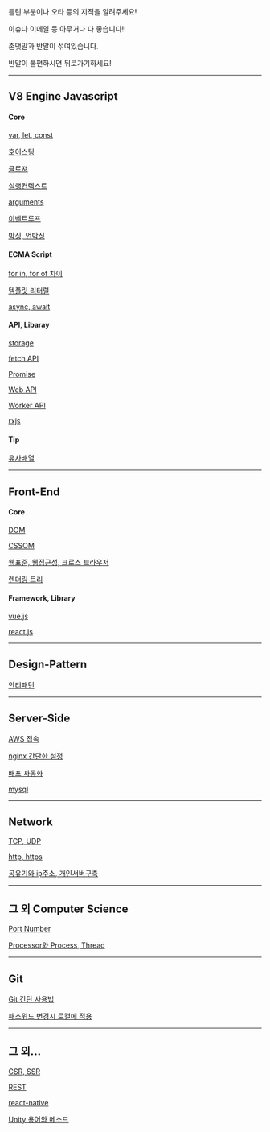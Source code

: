 틀린 부분이나 오타 등의 지적을 알려주세요!

이슈나 이메일 등 아무거나 다 좋습니다!!

존댓말과 반말이 섞여있습니다.

반말이 불편하시면 뒤로가기하세요!

----------------------------------
## V8 Engine Javascript

#### Core

[var, let, const](javascript/es6/var-let-const.md)

[호이스팅](javascript/core/hoisting.md)

[클로져](javascript/core/closure.md)

[실행컨텍스트](javascript/core/exec_context.md)

[arguments](javascript/core/arguments.md)

[이벤트루프](javascript/core/event-loop.md)

[박싱, 언박싱](javascript/core/boxing.md)

#### ECMA Script

[for in, for of 차이](javascript/for-in-of.md)

[템플릿 리터럴](javascript/es6/template-literals.md)

[async, await](javascript/es6/async-await.md)


#### API, Libaray

[storage](javascript/storage.md)

[fetch API](javascript/api/fetch.md)

[Promise](javascript/api/promise.md)

[Web API](javascript/api/web-api.md)

[Worker API](javascript/api/worker-api.md)

[rxjs](javascript/lib/rxjs/rxjs.md)

#### Tip

[유사배열](javascript/tip/array-like.md)

-------------------------------
## Front-End

#### Core

[DOM](front-end/browser/dom.md)

[CSSOM](front-end/browser/cssom.md)

[웹표준, 웹접근성, 크로스 브라우저](front-end/browser/web-standard.md)

[렌더링 트리](front-end/browser/render-tree.md)

#### Framework, Library

[vue.js](front-end/vuejs/vuejs.md)

[react.js](front-end/reactjs/reactjs.md)

-------------------------------
## Design-Pattern

[안티패턴](design-pattern/anti/README.md)

---------------------------------------
## Server-Side

[AWS 접속](server-side/connect-aws.md)

[nginx 간단한 설정](server-side/nginx.md)

[배포 자동화](server-side/auto-deploy.md)

[mysql](server-side/mysql.md)

---------------------------------
## Network

[TCP, UDP](cs/network/tcp-udp.md)

[http, https](cs/network/http.md)

[공유기와 ip주소, 개인서버구축](cs/network/home-router.md)

------------------------------
## 그 외 Computer Science

[Port Number](cs/port.md)

[Processor와 Process, Thread](cs/process.md)

------------------------
## Git

[Git 간단 사용법](coop/git/git.md)

[패스워드 변경시 로컬에 적용](coop/git/password.md)

-----------------------
## 그 외...

[CSR, SSR](front-end/csr-ssr.md)

[REST](etc/rest/rest.md)

[react-native](front-end/react-native/react-native.md)

[Unity 용어와 메소드](unity/methods.md)